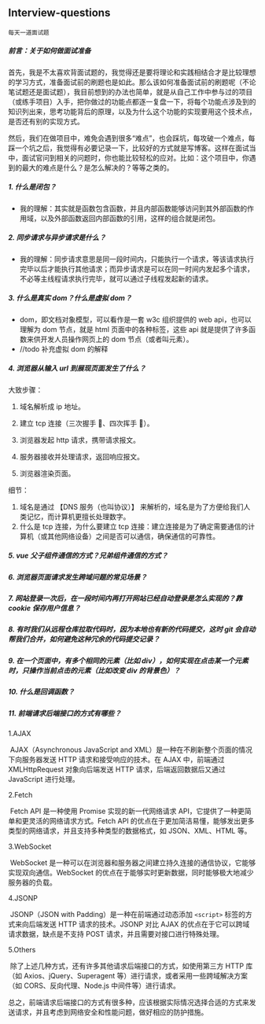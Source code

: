 ## Interview-questions

`每天一道面试题`

##### 前言：关于如何做面试准备

首先，我是不太喜欢背面试题的，我觉得还是要将理论和实践相结合才是比较理想的学习方式，准备面试前的刷题也是如此。那么该如何准备面试前的刷题呢（不论笔试题还是面试题），我目前想到的办法也简单，就是从自己工作中参与过的项目（或练手项目）入手，把你做过的功能点都逐一复盘一下，将每个功能点涉及到的知识列出来，思考功能背后的原理，以及为什么这个功能的实现要用这个技术点，是否还有别的实现方式。

然后，我们在做项目中，难免会遇到很多“难点”，也会踩坑，每攻破一个难点，每踩一个坑之后，我觉得有必要记录一下，比较好的方式就是写博客。这样在面试当中，面试官问到相关的问题时，你也能比较轻松的应对。比如：这个项目中，你遇到的最大的难点是什么？是怎么解决的？等等之类的。

##### 1. 什么是闭包？

- 我的理解：其实就是函数包含函数，并且内部函数能够访问到其外部函数的作用域，以及外部函数返回内部函数的引用，这样的组合就是闭包。

##### 2. 同步请求与异步请求是什么？

- 我的理解：同步请求意思是同一段时间内，只能执行一个请求，等该请求执行完毕以后才能执行其他请求；而异步请求是可以在同一时间内发起多个请求，不必等主线程请求执行完毕，就可以通过子线程发起新的请求。

##### 3. 什么是真实 dom？什么是虚拟 dom？

- dom，即文档对象模型，可以看作是一套 w3c 组织提供的 web api，也可以理解为 dom 节点，就是 html 页面中的各种标签，这些 api 就是提供了许多函数来供开发人员操作网页上的 dom 节点（或者叫元素）。
- //todo 补充虚拟 dom 的解释

##### 4. 浏览器从输入 url 到展现页面发生了什么？

大致步骤：

1. 域名解析成 ip 地址。

2. 建立 tcp 连接（三次握手 🤝、四次挥手 🙋）。

3. 浏览器发起 http 请求，携带请求报文。
4. 服务器接收并处理请求，返回响应报文。
5. 浏览器渲染页面。

细节：

1. 域名是通过 【DNS 服务（也叫协议）】 来解析的，域名是为了方便给我们人类记忆，而计算机更擅长处理数字。
2. 什么是 tcp 连接，为什么要建立 tcp 连接：建立连接是为了确定需要通信的计算机（或其他网络设备）之间是否可以通信，确保通信的可靠性。

##### 5. vue 父子组件通信的方式？兄弟组件通信的方式？

##### 6. 浏览器页面请求发生跨域问题的常见场景？

##### 7. 网站登录一次后，在一段时间内再打开网站已经自动登录是怎么实现的？靠 cookie 保存用户信息？

##### 8. 有时我们从远程仓库拉取代码时，因为本地也有新的代码提交，这时 git 会自动帮我们合并，如何避免这种冗余的代码提交记录？

##### 9. 在一个页面中，有多个相同的元素（比如 div），如何实现在点击某一个元素时，只操作当前点击的元素（比如改变 div 的背景色）？

##### 10. 什么是回调函数？

##### 11. 前端请求后端接口的方式有哪些？

1.AJAX

​	AJAX（Asynchronous JavaScript and XML）是一种在不刷新整个页面的情况下向服务器发送 HTTP 请求和接受响应的技术。在 AJAX 中，前端通过 XMLHttpRequest 对象向后端发送 HTTP 请求，后端返回数据后又通过 JavaScript 进行处理。

2.Fetch

​	Fetch API 是一种使用 Promise 实现的新一代网络请求 API，它提供了一种更简单和更灵活的网络请求方式。Fetch API 的优点在于更加简洁易懂，能够发出更多类型的网络请求，并且支持多种类型的数据格式，如 JSON、XML、HTML 等。

3.WebSocket

​	WebSocket 是一种可以在浏览器和服务器之间建立持久连接的通信协议，它能够实现双向通信。WebSocket 的优点在于能够实时更新数据，同时能够极大地减少服务器的负载。

4.JSONP

​	JSONP（JSON with Padding）是一种在前端通过动态添加 `<script>` 标签的方式来向后端发送 HTTP 请求的技术。JSONP 对比 AJAX 的优点在于它可以跨域请求数据，缺点是不支持 POST 请求，并且需要对接口进行特殊处理。

5.Others

​	除了上述几种方式，还有许多其他请求后端接口的方式，如使用第三方 HTTP 库（如 Axios、jQuery、Superagent 等）进行请求，或者采用一些跨域解决方案（如 CORS、反向代理、Node.js 中间件等）进行请求。

​	总之，前端请求后端接口的方式有很多种，应该根据实际情况选择合适的方式来发送请求，并且考虑到网络安全和性能问题，做好相应的防护措施。

